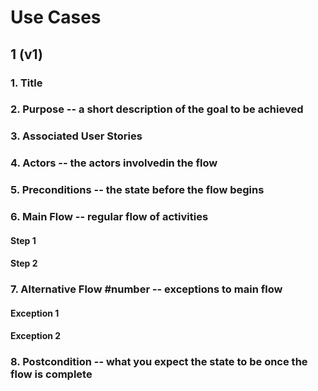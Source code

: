 # Use Cases

## 1 (v1)

### 1. Title

### 2. Purpose -- a short description of the goal to be achieved

### 3. Associated User Stories

### 4. Actors -- the actors involvedin the flow

### 5. Preconditions -- the state before the flow begins

### 6. Main Flow -- regular flow of activities

#### Step 1

#### Step 2

### 7. Alternative Flow #number -- exceptions to main flow

#### Exception 1

#### Exception 2

### 8. Postcondition -- what you expect the state to be once the flow is complete
